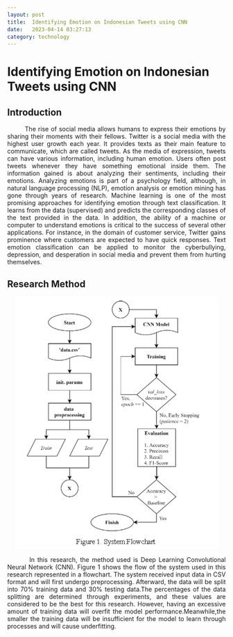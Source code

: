 ```yaml
---
layout: post
title:  Identifying Emotion on Indonesian Tweets using CNN
date:   2023-04-14 03:27:13
category: technology
---
```

# Identifying Emotion on Indonesian Tweets using CNN
## Introduction
<div style="text-align: justify">
&nbsp;&nbsp;&nbsp;&nbsp;&nbsp;&nbsp;&nbsp;&nbsp;The rise of social media allows humans to express their emotions  by  sharing  their  moments  with  their  fellows. Twitter  is  a  social  media  with  the  highest  user  growth each year. It  provides texts  as  their  main  feature  to  communicate, which  are called  tweets. As  the  media  of  expression,  tweets  can have  various  information,  including  human  emotion. Users often post tweets whenever they have something emotional   inside   them. The  information  gained is about analyzing their sentiments, including their emotions. Analyzing emotions is   part   of   a   psychology   field, although, in natural language processing (NLP), emotion analysis  or  emotion  mining  has gone  through  years  of research.  Machine  learning  is  one  of  the  most  promising approaches    for    identifying    emotion    through    text classification.  It  learns  from  the  data  (supervised)  and predicts the corresponding classes of the text provided in the data. In addition, the ability of a machine or computer to  understand  emotions  is  critical  to  the  success of several other applications. For instance, in the domain of customer   service, Twitter gains prominence   where customers  are  expected  to  have  quick  responses. Text emotion  classification  can  be applied to  monitor  the cyberbullying,  depression,  and  desperation in  social media and prevent them from hurting themselves.
</div>

## Research Method

<p align="center">
  <img src="https://github.com/naufalhilmiaji/blog/blob/main/assets/images/identifying_emotion_on_indonesian_tweet_using_cnn/Flowchart.png?raw=true" />
</p>

<div style="text-align: justify">
&nbsp;&nbsp;&nbsp;&nbsp;&nbsp;&nbsp;&nbsp;&nbsp;In  this research, the  method  used  is Deep  Learning Convolutional Neural Network (CNN). Figure 1 shows the flow of the system used in this research represented in  a  flowchart. The  system received input data  in  CSV format and will first undergo preprocessing. Afterward, the  data will  be  split into  70%  training  data  and  30% testing  data.The  percentages  of  the  data  splitting  are determined  through  experiments,  and  these  values  are considered  to  be  the  best  for  this research. However, having an excessive amount of training data will overfit the  model  performance.Meanwhile,the smaller  the training data  will be insufficient for the  model  to learn through processes and will cause underfitting.
</div>